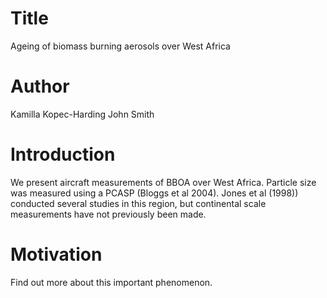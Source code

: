 # Title 
Ageing of biomass burning aerosols over West Africa

# Author
Kamilla Kopec-Harding
John Smith

# Introduction
We present aircraft measurements of BBOA over West Africa.
Particle size was measured using a PCASP (Bloggs et al 2004).
Jones et al (1998)) conducted several studies in this region, 
but continental scale measurements have not previously been made.

# Motivation
Find out more about this important phenomenon.
